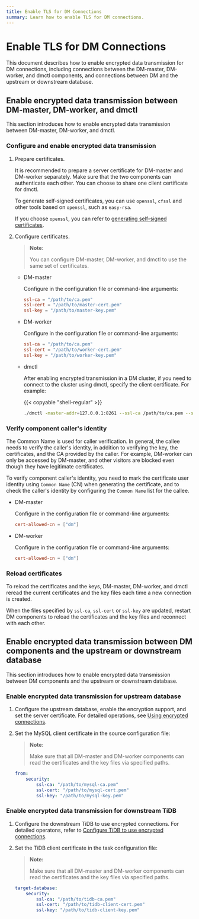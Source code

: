 ```yaml
---
title: Enable TLS for DM Connections
summary: Learn how to enable TLS for DM connections.
---
```


# Enable TLS for DM Connections

This document describes how to enable encrypted data transmission for DM connections, including connections between the DM-master, DM-worker, and dmctl components, and connections between DM and the upstream or downstream database.

## Enable encrypted data transmission between DM-master, DM-worker, and dmctl

This section introduces how to enable encrypted data transmission between DM-master, DM-worker, and dmctl.

### Configure and enable encrypted data transmission

1. Prepare certificates.

    It is recommended to prepare a server certificate for DM-master and DM-worker separately. Make sure that the two components can authenticate each other. You can choose to share one client certificate for dmctl.

    To generate self-signed certificates, you can use `openssl`, `cfssl` and other tools based on `openssl`, such as `easy-rsa`.

    If you choose `openssl`, you can refer to [generating self-signed certificates](generate-self-signed-certificates.md).

2. Configure certificates.

    > **Note:**
    >
    > You can configure DM-master, DM-worker, and dmctl to use the same set of certificates.

    - DM-master

        Configure in the configuration file or command-line arguments:

        ```toml
        ssl-ca = "/path/to/ca.pem"
        ssl-cert = "/path/to/master-cert.pem"
        ssl-key = "/path/to/master-key.pem"
        ```

    - DM-worker

        Configure in the configuration file or command-line arguments:

        ```toml
        ssl-ca = "/path/to/ca.pem"
        ssl-cert = "/path/to/worker-cert.pem"
        ssl-key = "/path/to/worker-key.pem"
        ```

    - dmctl

        After enabling encrypted transmission in a DM cluster, if you need to connect to the cluster using dmctl, specify the client certificate. For example:

        {{< copyable "shell-regular" >}}

        ```bash
        ./dmctl -master-addr=127.0.0.1:8261 --ssl-ca /path/to/ca.pem --ssl-cert /path/to/client-cert.pem --ssl-key /path/to/client-key.pem
        ```

### Verify component caller's identity

The Common Name is used for caller verification. In general, the callee needs to verify the caller's identity, in addition to verifying the key, the certificates, and the CA provided by the caller. For example, DM-worker can only be accessed by DM-master, and other visitors are blocked even though they have legitimate certificates.

To verify component caller's identity, you need to mark the certificate user identity using `Common Name` (CN) when generating the certificate, and to check the caller's identity by configuring the `Common Name` list for the callee.

- DM-master

    Configure in the configuration file or command-line arguments:

    ```toml
    cert-allowed-cn = ["dm"]
    ```

- DM-worker

    Configure in the configuration file or command-line arguments:

    ```toml
    cert-allowed-cn = ["dm"]
    ```

### Reload certificates

To reload the certificates and the keys, DM-master, DM-worker, and dmctl reread the current certificates and the key files each time a new connection is created.

When the files specified by `ssl-ca`, `ssl-cert` or `ssl-key` are updated, restart DM components to reload the certificates and the key files and reconnect with each other.

## Enable encrypted data transmission between DM components and the upstream or downstream database

This section introduces how to enable encrypted data transmission between DM components and the upstream or downstream database.

### Enable encrypted data transmission for upstream database

1. Configure the upstream database, enable the encryption support, and set the server certificate. For detailed operations, see [Using encrypted connections](https://dev.mysql.com/doc/refman/5.7/en/using-encrypted-connections.html).

2. Set the MySQL client certificate in the source configuration file:

    > **Note:**
    >
    > Make sure that all DM-master and DM-worker components can read the certificates and the key files via specified paths.

    ```yaml
    from:
        security:
            ssl-ca: "/path/to/mysql-ca.pem"
            ssl-cert: "/path/to/mysql-cert.pem"
            ssl-key: "/path/to/mysql-key.pem"
    ```

### Enable encrypted data transmission for downstream TiDB

1. Configure the downstream TiDB to use encrypted connections. For detailed operatons,  refer to [Configure TiDB to use encrypted connections](https://docs.pingcap.com/tidb/stable/enable-tls-between-clients-and-servers#configure-tidb-to-use-encrypted-connections).

2. Set the TiDB client certificate in the task configuration file:

    > **Note:**
    >
    > Make sure that all DM-master and DM-worker components can read the certificates and the key files via specified paths.

    ```yaml
    target-database:
        security:
            ssl-ca: "/path/to/tidb-ca.pem"
            ssl-cert: "/path/to/tidb-client-cert.pem"
            ssl-key: "/path/to/tidb-client-key.pem"
    ```
